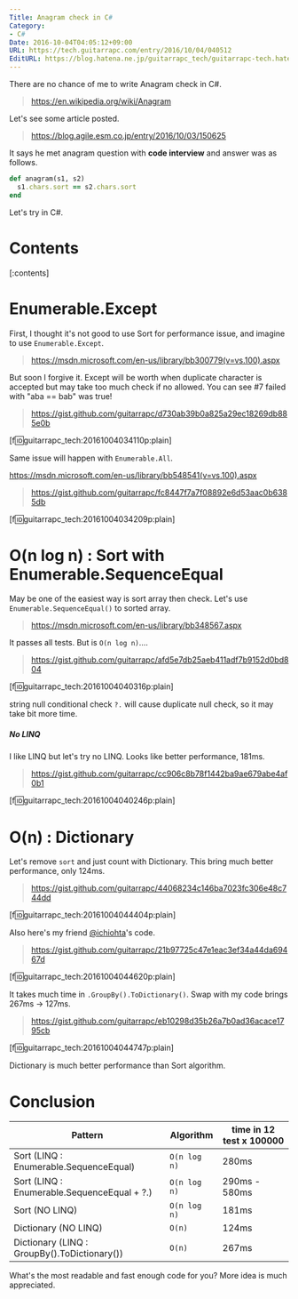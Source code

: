 ```yaml
---
Title: Anagram check in C#
Category:
- C#
Date: 2016-10-04T04:05:12+09:00
URL: https://tech.guitarrapc.com/entry/2016/10/04/040512
EditURL: https://blog.hatena.ne.jp/guitarrapc_tech/guitarrapc-tech.hatenablog.com/atom/entry/10328749687187667061
---
```


There are no chance of me to write Anagram check in C#.

> https://en.wikipedia.org/wiki/Anagram

Let's see some article posted.

> https://blog.agile.esm.co.jp/entry/2016/10/03/150625

It says he met anagram question with **code interview** and answer was as follows.

```ruby
def anagram(s1, s2)
  s1.chars.sort == s2.chars.sort
end
```

Let's try in C#.

# Contents

[:contents]

# Enumerable.Except

First, I thought it's not good to use Sort for performance issue, and imagine to use `Enumerable.Except`.

> https://msdn.microsoft.com/en-us/library/bb300779(v=vs.100).aspx

But soon I forgive it. Except will be worth when duplicate character is accepted but may take too much check if no allowed. You can see #7 failed with "aba == bab" was true!

> https://gist.github.com/guitarrapc/d730ab39b0a825a29ec18269db885e0b

[f:id:guitarrapc_tech:20161004034110p:plain]

Same issue will happen with `Enumerable.All`.

>
https://msdn.microsoft.com/en-us/library/bb548541(v=vs.100).aspx

> https://gist.github.com/guitarrapc/fc8447f7a7f08892e6d53aac0b6385db

[f:id:guitarrapc_tech:20161004034209p:plain]

# O(n log n) : Sort with Enumerable.SequenceEqual

May be one of the easiest way is sort array then check. Let's use `Enumerable.SequenceEqual()` to sorted array.

> https://msdn.microsoft.com/en-us/library/bb348567.aspx

It passes all tests. But is `O(n log n)`....

> https://gist.github.com/guitarrapc/afd5e7db25aeb411adf7b9152d0bd804

[f:id:guitarrapc_tech:20161004040316p:plain]

string null conditional check `?.` will cause duplicate null check, so it may take bit more time.

##### No LINQ

I like LINQ but let's try no LINQ. Looks like better performance, 181ms.

> https://gist.github.com/guitarrapc/cc906c8b78f1442ba9ae679abe4af0b1

[f:id:guitarrapc_tech:20161004040246p:plain]

# O(n) : Dictionary

Let's remove `sort` and just count with Dictionary. This bring much better performance, only 124ms.

> https://gist.github.com/guitarrapc/44068234c146ba7023fc306e48c744dd

[f:id:guitarrapc_tech:20161004044404p:plain]

Also here's my friend [@ichiohta](https://twitter.com/ichiohta)'s code.

> https://gist.github.com/guitarrapc/21b97725c47e1eac3ef34a44da69467d

[f:id:guitarrapc_tech:20161004044620p:plain]

It takes much time in `.GroupBy().ToDictionary()`. Swap with my code brings 267ms -> 127ms.

> https://gist.github.com/guitarrapc/eb10298d35b26a7b0ad36acace1795cb

[f:id:guitarrapc_tech:20161004044747p:plain]

Dictionary is much better performance than Sort algorithm.

# Conclusion

Pattern | Algorithm | time in 12 test x 100000
---- | ---- | ----
Sort (LINQ : Enumerable.SequenceEqual) | `O(n log n)` | 280ms
Sort (LINQ : Enumerable.SequenceEqual + ?.) | `O(n log n)` | 290ms - 580ms
Sort (NO LINQ) | `O(n log n)` | 181ms
Dictionary (NO LINQ) | `O(n)` | 124ms
Dictionary (LINQ : GroupBy().ToDictionary()) | `O(n)` | 267ms

What's the most readable and fast enough code for you? More idea is much appreciated.
